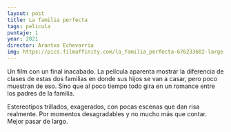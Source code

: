 ```yaml
---
layout: post
title: La familia perfecta
tags: pelicula
puntaje: 1
year: 2021
director: Arantxa Echevarría
img: https://pics.filmaffinity.com/la_familia_perfecta-676233602-large.jpg
---
```


Un film con un final inacabado. La película aparenta mostrar la diferencia de clases de estas dos familias en donde sus hijos se van a casar, pero poco muestran de eso. Sino que al poco tiempo todo gira en un romance entre los padres de la familia. 

Estereotipos trillados, exagerados, con pocas escenas que dan risa realmente. Por momentos desagradables y no mucho más que contar. Mejor pasar de largo.
